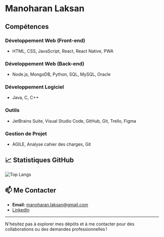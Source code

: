 # Manoharan Laksan



## Compétences

### Développement Web (Front-end)
- HTML, CSS, JavaScript, React, React Native, PWA

### Développement Web (Back-end)
- Node.js, MongoDB, Python, SQL, MySQL, Oracle

### Développement Logiciel
- Java, C, C++

### Outils
- JetBrains Suite, Visual Studio Code, GitHub, Git, Trello, Figma

### Gestion de Projet
- AGILE, Analyse cahier des charges, Git

## 📈 Statistiques GitHub

![Top Langs](https://github-readme-stats.vercel.app/api/top-langs/?username=LaksanM&layout=compact&theme=radical)

## 📫 Me Contacter
- **Email:** manoharan.laksan@gmail.com
- [LinkedIn](https://www.linkedin.com/in/laksan-manoharan-0579791b7/)


---

N'hésitez pas à explorer mes dépôts et à me contacter pour des collaborations ou des demandes professionnelles !
